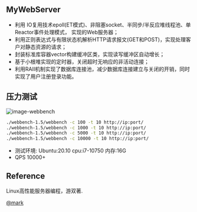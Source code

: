 
## MyWebServer
* 利用 IO复用技术epoll(ET模式)、非阻塞socket、半同步/半反应堆线程池、单Reactor事件处理模式， 实现的Web服务器；
* 利用正则表达式与有限状态机解析HTTP请求报文(GET和POST)，实现处理客户对静态资源的请求；
* 封装标准库容器vector构建缓冲区类，实现读写缓冲区自动增长；
* 基于小根堆实现的定时器，关闭超时无响应的非活动连接；
* 利用RAII机制实现了数据库连接池，减少数据库连接建立与关闭的开销，同时实现了用户注册登录功能。

## 压力测试
![image-webbench](https://github.com/markparticle/WebServer/blob/master/readme.assest/%E5%8E%8B%E5%8A%9B%E6%B5%8B%E8%AF%95.png)
```bash
./webbench-1.5/webbench -c 100 -t 10 http://ip:port/
./webbench-1.5/webbench -c 1000 -t 10 http://ip:port/
./webbench-1.5/webbench -c 5000 -t 10 http://ip:port/
./webbench-1.5/webbench -c 10000 -t 10 http://ip:port/
```
* 测试环境: Ubuntu:20.10 cpu:i7-10750 内存:16G 
* QPS 10000+


## Reference
Linux高性能服务器编程，游双著.

[@mark](https://github.com/markparticle/WebServer)

